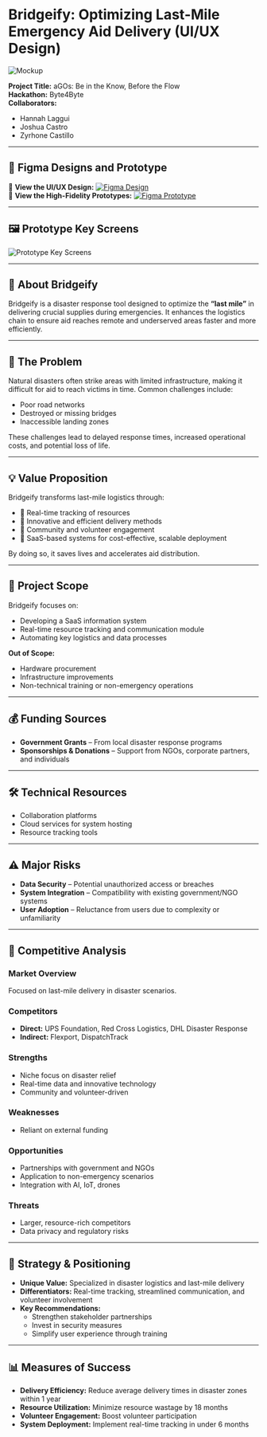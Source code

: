 
# Bridgeify: Optimizing Last-Mile Emergency Aid Delivery (UI/UX Design)

![Mockup](https://github.com/ludreinsalvador/agos-ui-ux-prototype/blob/main/agos-mockup.png)

**Project Title:** aGOs: Be in the Know, Before the Flow  
**Hackathon:** Byte4Byte  
**Collaborators:**  
- Hannah Laggui  
- Joshua Castro  
- Zyrhone Castillo  

---

## 📱 Figma Designs and Prototype  
🔗 **View the UI/UX Design:** [![Figma Design](https://img.shields.io/badge/Figma-Design-blue?logo=figma)](https://www.figma.com/design/01EfrBwrO9joKd3AbDZpPK/Bridgeify-UI?node-id=215-558&t=mh1YifvfaARbIczJ-1)  
🔗 **View the High-Fidelity Prototypes:** [![Figma Prototype](https://img.shields.io/badge/Figma-Prototype-blue?logo=figma)](https://www.figma.com/proto/01EfrBwrO9joKd3AbDZpPK/Bridgeify-UI?node-id=3903-244&t=LVnEctZhB1fev7CM-1&scaling=min-zoom&content-scaling=fixed&page-id=215%3A558)

---

## 🖼️ Prototype Key Screens  
![Prototype Key Screens](https://github.com/ludreinsalvador/agos-ui-ux-prototype/blob/main/agos-ui-prototype.png)

---

## 📌 About Bridgeify  
Bridgeify is a disaster response tool designed to optimize the **“last mile”** in delivering crucial supplies during emergencies. It enhances the logistics chain to ensure aid reaches remote and underserved areas faster and more efficiently.

---

## 🚨 The Problem  
Natural disasters often strike areas with limited infrastructure, making it difficult for aid to reach victims in time. Common challenges include:  
- Poor road networks  
- Destroyed or missing bridges  
- Inaccessible landing zones  

These challenges lead to delayed response times, increased operational costs, and potential loss of life.

---

## 💡 Value Proposition  
Bridgeify transforms last-mile logistics through:  
- 📍 Real-time tracking of resources  
- 🚚 Innovative and efficient delivery methods  
- 🤝 Community and volunteer engagement  
- 🧠 SaaS-based systems for cost-effective, scalable deployment  

By doing so, it saves lives and accelerates aid distribution.

---

## 📌 Project Scope  
Bridgeify focuses on:  
- Developing a SaaS information system  
- Real-time resource tracking and communication module  
- Automating key logistics and data processes  

**Out of Scope:**  
- Hardware procurement  
- Infrastructure improvements  
- Non-technical training or non-emergency operations

---

## 💰 Funding Sources  
- **Government Grants** – From local disaster response programs  
- **Sponsorships & Donations** – Support from NGOs, corporate partners, and individuals  

---

## 🛠️ Technical Resources  
- Collaboration platforms  
- Cloud services for system hosting  
- Resource tracking tools  

---

## ⚠️ Major Risks  
- **Data Security** – Potential unauthorized access or breaches  
- **System Integration** – Compatibility with existing government/NGO systems  
- **User Adoption** – Reluctance from users due to complexity or unfamiliarity  

---

## 🏁 Competitive Analysis  

### Market Overview  
Focused on last-mile delivery in disaster scenarios.

### Competitors  
- **Direct:** UPS Foundation, Red Cross Logistics, DHL Disaster Response  
- **Indirect:** Flexport, DispatchTrack  

### Strengths  
- Niche focus on disaster relief  
- Real-time data and innovative technology  
- Community and volunteer-driven  

### Weaknesses  
- Reliant on external funding  

### Opportunities  
- Partnerships with government and NGOs  
- Application to non-emergency scenarios  
- Integration with AI, IoT, drones  

### Threats  
- Larger, resource-rich competitors  
- Data privacy and regulatory risks  

---

## 🧭 Strategy & Positioning  
- **Unique Value:** Specialized in disaster logistics and last-mile delivery  
- **Differentiators:** Real-time tracking, streamlined communication, and volunteer involvement  
- **Key Recommendations:**  
  - Strengthen stakeholder partnerships  
  - Invest in security measures  
  - Simplify user experience through training  

---

## 📊 Measures of Success  
- **Delivery Efficiency:** Reduce average delivery times in disaster zones within 1 year  
- **Resource Utilization:** Minimize resource wastage by 18 months  
- **Volunteer Engagement:** Boost volunteer participation  
- **System Deployment:** Implement real-time tracking in under 6 months  

